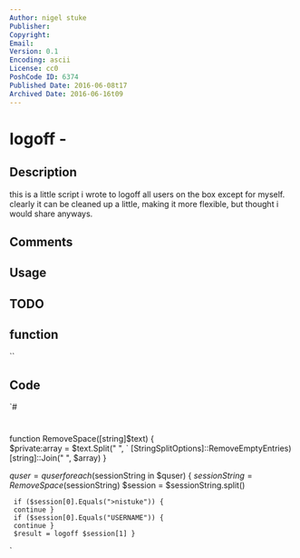 ```yaml
---
Author: nigel stuke
Publisher: 
Copyright: 
Email: 
Version: 0.1
Encoding: ascii
License: cc0
PoshCode ID: 6374
Published Date: 2016-06-08t17
Archived Date: 2016-06-16t09
---
```


# logoff - 

## Description

this is a little script i wrote to logoff all users on the box except for myself. clearly it can be cleaned up a little, making it more flexible, but thought i would share anyways.

## Comments



## Usage



## TODO



## function

``

## Code

`#
 #
 function RemoveSpace([string]$text) {  
     $private:array = $text.Split(" ", `
     [StringSplitOptions]::RemoveEmptyEntries)
     [string]::Join(" ", $array) }
 
 $quser = quser
 foreach ($sessionString in $quser) {
     $sessionString = RemoveSpace($sessionString)
     $session = $sessionString.split()
     
     if ($session[0].Equals(">nistuke")) {
     continue }
     if ($session[0].Equals("USERNAME")) {
     continue }
     $result = logoff $session[1] }
`

